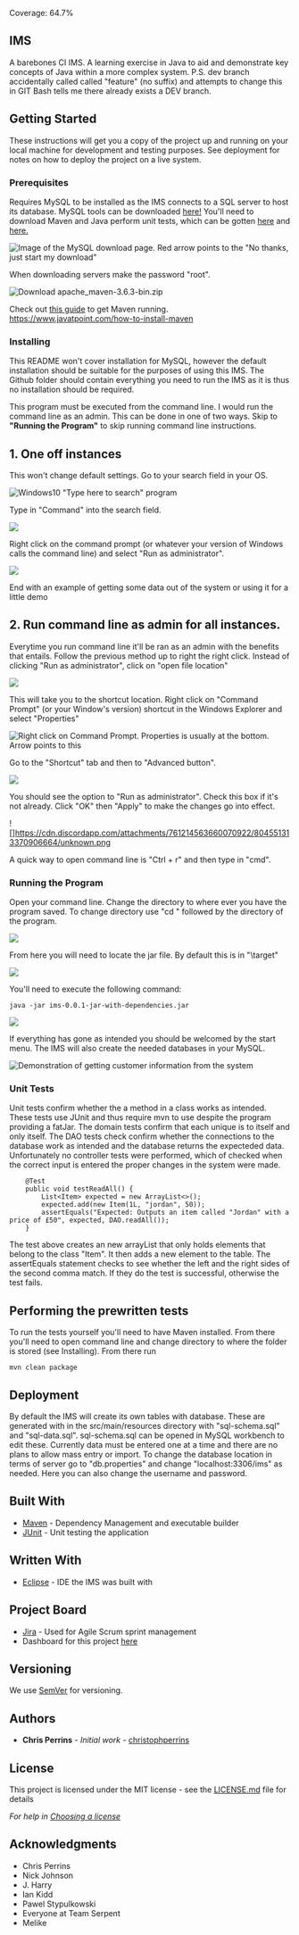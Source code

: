 Coverage: 64.7%
## IMS 
A barebones CI IMS. A learning exercise in Java to aid and demonstrate key concepts of Java within a more complex system. 
P.S. dev branch accidentally called called "feature" (no suffix) and attempts to change this in GIT Bash tells me there already exists a DEV branch.

## Getting Started

These instructions will get you a copy of the project up and running on your local machine for development and testing purposes. See deployment for notes on how to deploy the project on a live system.

### Prerequisites

Requires MySQL to be installed as the IMS connects to a SQL server to host its database. MySQL tools can be downloaded [here!](https://dev.mysql.com/downloads/file/?id=501137) You'll need to download Maven and Java
perform unit tests, which can be gotten [here](https://www.oracle.com/java/technologies/javase-downloads.html) and [here.](https://maven.apache.org/download.cgi)

![Image of the MySQL download page. Red arrow points to the "No thanks, just start my download"](https://cdn.discordapp.com/attachments/761214563660070922/804544672084394074/unknown.png)

When downloading servers make the password "root".

![Download apache_maven-3.6.3-bin.zip](https://cdn.discordapp.com/attachments/761214563660070922/804720073138896916/unknown.png)

Check out [this guide](https://www.javatpoint.com/how-to-install-maven) to get Maven running. https://www.javatpoint.com/how-to-install-maven

### Installing
This README won't cover installation for MySQL, however the default installation should be suitable for the purposes of using this IMS. The Github folder should contain everything you need to run
the IMS as it is thus no installation should be required. 

This program must be executed from the command line. I would run the command line as an admin. This can be done in one of two ways. Skip to **"Running the Program"** to skip running command line instructions.

## 1. One off instances
This won't change default settings. Go to your search field in your OS.

![Windows10 "Type here to search" program](https://cdn.discordapp.com/attachments/761214563660070922/804547527080018010/unknown.png)

Type in "Command" into the search field.

![](https://cdn.discordapp.com/attachments/761214563660070922/804547805896376340/unknown.png)

Right click on the command prompt (or whatever your version of Windows calls the command line) and select "Run as administrator".

![](https://cdn.discordapp.com/attachments/761214563660070922/804548276724301845/unknown.png)

End with an example of getting some data out of the system or using it for a little demo

## 2. Run command line as admin for all instances.
Everytime you run command line it'll be ran as an admin with the benefits that entails. Follow the previous method up to right the right click. Instead of clicking "Run as administrator",
click on "open file location"

![](https://cdn.discordapp.com/attachments/761214563660070922/804549922841296916/unknown.png)

This will take you to the shortcut location. Right click on "Command Prompt" (or your Window's version) shortcut in the Windows Explorer and select "Properties"

![Right click on Command Prompt. Properties is usually at the bottom. Arrow points to this](https://cdn.discordapp.com/attachments/761214563660070922/804550363570896916/unknown.png)

Go to the "Shortcut" tab and then to "Advanced button".

![](https://cdn.discordapp.com/attachments/761214563660070922/804550692215062558/unknown.png)

You should see the option to "Run as administrator". Check this box if it's not already. Click "OK" then "Apply" to make the changes go into effect.

![]https://cdn.discordapp.com/attachments/761214563660070922/804551313370906664/unknown.png

A quick way to open command line is "Ctrl + r" and then type in "cmd".

### Running the Program
Open your command line. Change the directory to where ever you have the program saved. To change directory use "cd " followed by the directory of the program.

![](https://cdn.discordapp.com/attachments/761214563660070922/804552261233672192/unknown.png)

From here you will need to locate the jar file. By default this is in "\target"

![](https://cdn.discordapp.com/attachments/761214563660070922/804552957923819580/unknown.png)

You'll need to execute the following command:  
```
java -jar ims-0.0.1-jar-with-dependencies.jar
```

![](https://cdn.discordapp.com/attachments/761214563660070922/804724401283006464/unknown.png)

If everything has gone as intended you should be welcomed by the start menu. The IMS will also create the needed databases in your MySQL.

![Demonstration of getting customer information from the system](https://cdn.discordapp.com/attachments/761214563660070922/804724557013188628/unknown.png)

### Unit Tests 

Unit tests confirm whether the a method in a class works as intended. These tests use JUnit and thus require mvn to use despite the program providing a fatJar. The domain tests confirm that each unique is
to itself and only itself. The DAO tests check confirm whether the connections to the database work as intended and the database returns the expecteded data. Unfortunately no controller tests were performed, which
of checked when the correct input is entered the proper changes in the system were made.

```
    @Test
    public void testReadAll() {
        List<Item> expected = new ArrayList<>();
        expected.add(new Item(1L, "jordan", 50));
        assertEquals("Expected: Outputs an item called "Jordan" with a price of £50", expected, DAO.readAll());
    }
```
The test above creates an new arrayList that only holds elements that belong to the class "Item". It then adds a new element to the table. The assertEquals statement checks to see whether the left and the
right sides of the second comma match. If they do the test is successful, otherwise the test fails.

## Performing the prewritten tests
To run the tests yourself you'll need to have Maven installed. From there you'll need to open command line and change directory to where the folder is stored (see Installing). From there run
```
mvn clean package
```

## Deployment

By default the IMS will create its own tables with database. These are generated with in the src/main/resources directory with "sql-schema.sql" and "sql-data.sql".
sql-schema.sql can be opened in MySQL workbench to edit these. Currently data must be entered one at a time and there are no plans to allow mass entry or import.
To change the database location in terms of server go to "db.properties" and change "localhost:3306/ims" as needed. Here you can also change the username and password.

## Built With

* [Maven](https://maven.apache.org/) - Dependency Management and executable builder
* [JUnit]() - Unit testing the application

## Written With
* [Eclipse](https://www.eclipse.org/ide/) - IDE the IMS was built with

## Project Board
* [Jira](https://ekiddqa.atlassian.net/secure/BrowseProjects.jspa) - Used for Agile Scrum sprint management
* Dashboard for this project [here](https://ekiddqa.atlassian.net/jira/software/c/projects/IQP/boards/2/roadmap)

## Versioning

We use [SemVer](http://semver.org/) for versioning.

## Authors

* **Chris Perrins** - *Initial work* - [christophperrins](https://github.com/christophperrins)

## License

This project is licensed under the MIT license - see the [LICENSE.md](LICENSE.md) file for details 

*For help in [Choosing a license](https://choosealicense.com/)*

## Acknowledgments

* Chris Perrins
* Nick Johnson
* J. Harry
* Ian Kidd
* Pawel Stypulkowski
* Everyone at Team Serpent
* Melike 

